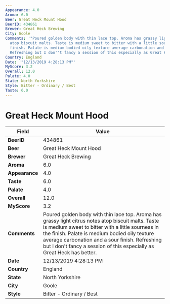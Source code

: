 ```yaml
---
Appearance: 4.0
Aroma: 6.0
Beer: Great Heck Mount Hood
BeerID: 434861
Brewer: Great Heck Brewing
City: Goole
Comments: '"Poured golden body with thin lace top. Aroma has grassy light citrus notes
  atop biscuit malts. Taste is medium sweet to bitter with a little sourness in the
  finish. Palate is medium bodied oily texture average carbonation and a sour finish.
  Refreshing but I don''t fancy a session of this especially as Great Heck has better."'
Country: England
Date: '"12/13/2019 4:28:13 PM"'
MyScore: 3.2
Overall: 12.0
Palate: 4.0
State: North Yorkshire
Style: Bitter - Ordinary / Best
Taste: 6.0
---
```


# Great Heck Mount Hood

| Field         | Value |
|---------------|-------|
| **BeerID** | 434861 |
| **Beer** | Great Heck Mount Hood |
| **Brewer** | Great Heck Brewing |
| **Aroma** | 6.0 |
| **Appearance** | 4.0 |
| **Taste** | 6.0 |
| **Palate** | 4.0 |
| **Overall** | 12.0 |
| **MyScore** | 3.2 |
| **Comments** | Poured golden body with thin lace top. Aroma has grassy light citrus notes atop biscuit malts. Taste is medium sweet to bitter with a little sourness in the finish. Palate is medium bodied oily texture average carbonation and a sour finish. Refreshing but I don't fancy a session of this especially as Great Heck has better. |
| **Date** | 12/13/2019 4:28:13 PM |
| **Country** | England |
| **State** | North Yorkshire |
| **City** | Goole |
| **Style** | Bitter - Ordinary / Best |
